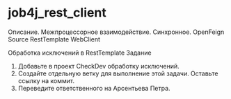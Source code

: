 # job4j_rest_client

Описание.
Межпроцессорное взаимодействие. Синхронное.
OpenFeign
Source
RestTemplate
WebClient

Обработка исключений в RestTemplate
Задание
1. Добавьте в проект CheckDev обработку исключений.
2. Создайте отдельную ветку для выполнение этой задачи. Оставьте ссылку на коммит.
3. Переведите ответственного на Арсентьева Петра.